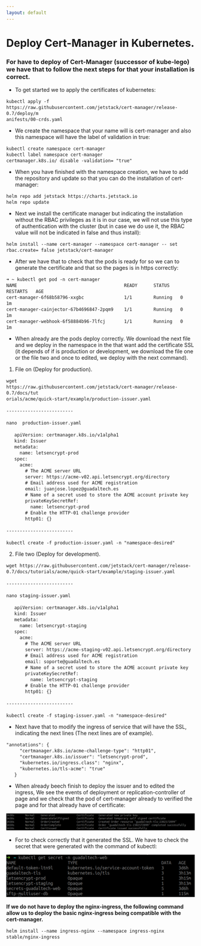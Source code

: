 ```yaml
---
layout: default
---
```


# [](#header-1)Deploy Cert-Manager in Kubernetes.

### For have  to deploy of Cert-Manager (successor of kube-lego) we have that to follow the next steps for that your installation is correct.

 - To get started we to apply the certificates of kubernetes:
 ```
kubectl apply -f
https://raw.githubusercontent.com/jetstack/cert-manager/release-0.7/deploy/m
anifests/00-crds.yaml
 ```

 - We create the namespace that your name will is cert-manager and also
this namespace will have the label of validation in true:
```
kubectl create namespace cert-manager
kubectl label namespace cert-manager
certmanager.k8s.io/​ disable​ -validation=​ "true"
```

 - When you have finished with the namespace creation, we have to add the repository and update so that you can do the installation of cert-manager:
```
helm repo add jetstack https://charts.jetstack.io
helm repo update
```

 - Next we install the certificate manager but indicating the installation without the RBAC privileges as it is in our case, we will not use this type of authentication with the cluster (but in case we do use it, the RBAC value will not be indicated in false and thus install):
 ```
helm install --name cert-manager --namespace cert-manager --​ set
rbac.create=​ false​ jetstack/cert-manager
 ```

 - After we have that to check that the pods is ready for so we can
to generate the certificate and that so the pages is in https
correctly:
```
➜ ~ kubectl get pod -n cert-manager
NAME                                        READY      STATUS    RESTARTS   AGE
cert-manager-6f68b58796-xxgbc               1/1        Running   0          1m
cert-manager-cainjector-67b4696847-2pqm9    1/1        Running   0          1m
cert-manager-webhook-6f58884b96-7lfcj       1/1        Running   0          1m
```

 - When already are the pods deploy correctly. We download the
next file and we deploy in the namespace in the that want add the
certificate SSL (it depends of if is production or development, we download the file one or the file two and once to edited, we deploy with the next command).

  1. File on (Deploy for production).
```
wget
https://raw.githubusercontent.com/jetstack/cert-manager/release-0.7/docs/tut
orials/acme/quick-start/example/production-issuer.yaml

-------------------------

nano​ ​ production-issuer.yaml

   apiVersion: certmanager.k8s.io/v1alpha1
   kind: Issuer
   metadata:
     name: letsencrypt-prod
   spec:
     acme:
       # The ACME server URL
       server: https://acme-v02.api.letsencrypt.org/directory
       # Email address used for ACME registration
       email: juanjose.lopez@guadaltech.es
       # Name of a secret used to store the ACME account private key
       privateKeySecretRef:
         name: letsencrypt-prod
       # Enable the HTTP-01 challenge provider
       http01: {}

-------------------------

kubectl create -f production-issuer.yaml -n "namespace-desired"
```

  2. File two (Deploy for development).
```
wget https://raw.githubusercontent.com/jetstack/cert-manager/release-0.7/docs/tutorials/acme/quick-start/example/staging-issuer.yaml

-------------------------

nano staging-issuer.yaml

   apiVersion: certmanager.k8s.io/v1alpha1
   kind: Issuer
   metadata:
     name: letsencrypt-staging
   spec:
     acme:
       # The ACME server URL
       server: https://acme-staging-v02.api.letsencrypt.org/directory
       # Email address used for ACME registration
       email: soporte@guadaltech.es
       # Name of a secret used to store the ACME account private key
       privateKeySecretRef:
         name: letsencrypt-staging
       # Enable the HTTP-01 challenge provider
       http01: {}

-------------------------

kubectl create -f staging-issuer.yaml -n "namespace-desired"
```

 - Next have that to modify the ingress of service that will have the SSL, indicating the next lines (The next lines are of example).
 ```
 "annotations": {
      "certmanager.k8s.io/acme-challenge-type": "http01",
      "certmanager.k8s.io/issuer": "letsencrypt-prod",
      "kubernetes.io/ingress.class": "nginx",
      "kubernetes.io/tls-acme": "true"
    }
 ```

 - When already beech finish to deploy the issuer and to edited the ingress, We see the events of deployment or replication-controller of page and  we check that the pod of cert-manager already to verified the page and for that already have of certificate:

![Alt Text](../assets/images/events-cert-manager.png) 

 - For to check correctly that it generated the SSL. We have to check the secret that were generated with the command of kubectl:

![Alt Text](../assets/images/secret-cert-manager-namespace-with-ssl.png)


__If we do not have to deploy the nginx-ingress, the following command allow us to deploy the basic nginx-ingress being compatible with the  cert-manager.__

```
helm install --name ingress-nginx --namespace ingress-nginx stable/nginx-ingress
```




